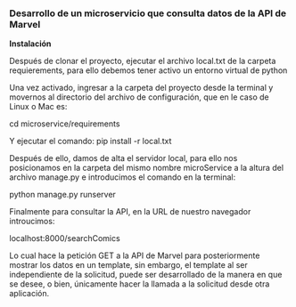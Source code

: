  ### Desarrollo de un microservicio que consulta datos de la API de Marvel
 
 **Instalación**
 
 Después de clonar el proyecto, ejecutar el archivo local.txt de la carpeta requierements, 
 para ello debemos tener activo un entorno virtual de python
 
 Una vez activado, ingresar a la carpeta del proyecto desde la terminal y movernos al directorio del archivo de configuración, 
 que en le caso de Linux o Mac es:
 
 cd microservice/requirements
 
 Y ejecutar el comando:
 pip install -r local.txt
 
 Después de ello, damos de alta el servidor local, para ello nos posicionamos en la carpeta del mismo nombre microService
 a la altura del archivo manage.py e introducimos el comando en la terminal:
 
 python manage.py runserver
 
 Finalmente para consultar la API, en la URL de nuestro navegador introucimos:

 localhost:8000/searchComics
 
 Lo cual hace la petición GET a la API de Marvel para posteriormente mostrar los datos en un template, sin embargo, el template al ser independiente
 de la solicitud, puede ser desarrollado de la manera en que se desee, o bien, únicamente hacer la llamada a la solicitud desde otra aplicación.
 
